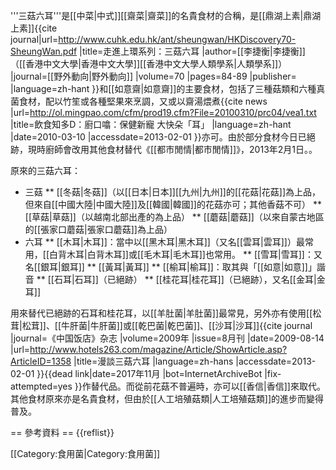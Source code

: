 '''三菇六耳'''是[[中菜|中式]][[齋菜|齋菜]]的名貴食材的合稱，是[[鼎湖上素|鼎湖上素]]<ref name=cuhk>{{cite journal|url=http://www.cuhk.edu.hk/ant/sheungwan/HKDiscovery70-SheungWan.pdf |title=走進上環系列：三菇六耳 |author=[[李捷衡|李捷衡]]（[[香港中文大學|香港中文大學]][[香港中文大學人類學系|人類學系]]） |journal=[[野外動向|野外動向]] |volume=70 |pages=84-89 |publisher= |language=zh-hant }}</ref>和[[如意齋|如意齋]]<ref name=pnl />的主要食材，包括了三種菇類和六種真菌食材，配以竹笙<ref name=cuhk />或各種堅果<ref name=pnl />來烹調，又或以齋湯煨煮<ref name=mingpao>{{cite news |url=http://ol.mingpao.com/cfm/prod19.cfm?File=20100310/prc04/vea1.txt |title=飲食知多D：廚口噏：保健新寵 大快朵「耳」 |language=zh-hant |date=2010-03-10 |accessdate=2013-02-01 }}</ref>亦可。由於部分食材今日已絕跡，現時廚師會改用其他食材替代<ref name=pnl>《[[都市閒情|都市閒情]]》，2013年2月1日。</ref>。

原來的三菇六耳<ref name=pnl />：
* 三菇
** [[冬菇|冬菇]]（以[[日本|日本]]<ref name=pnl />[[九州|九州]]<ref name=cuhk />的[[花菇|花菇]]為上品，但來自[[中國大陸|中國大陸]]及[[韓國|韓國]]的花菇亦可<ref name=cuhk />；其他香菇不可）
** [[草菇|草菇]]（以越南北部出產的為上品<ref name=pnl />）
** [[蘑菇|蘑菇]]（以來自蒙古地區的[[張家口蘑菇|張家口蘑菇]]為上品<ref name=cuhk />）
* 六耳
** [[木耳|木耳]]：當中以[[黑木耳|黑木耳]]（又名[[雲耳|雲耳]]<ref name=pnl /><ref name=mingpao />）最常用，[[白背木耳|白背木耳]]<ref name=cuhk />或[[毛木耳|毛木耳]]<ref name=mingpao />也常用。
** [[雪耳|雪耳]]：又名[[銀耳|銀耳]]<ref name=cuhk />
** [[黃耳|黃耳]]
** [[榆耳|榆耳]]：取其與「[[如意|如意]]」諧音
** [[石耳|石耳]]（已絕跡）
** [[桂花耳|桂花耳]]（已絕跡），又名[[金耳|金耳]]<ref name=hotels263 />

用來替代已絕跡的石耳和桂花耳，以[[羊肚菌|羊肚菌]]最常見，另外亦有使用[[松茸|松茸]]<ref name=pnl />、[[牛肝菌|牛肝菌]]或[[乾巴菌|乾巴菌]]<ref name=cuhk />、[[沙耳|沙耳]]<ref name=hotels263>{{cite journal |journal=《中国饭店》杂志 |volume=2009年 |issue=8月刊 |date=2009-08-14 |url=http://www.hotels263.com/magazine/Article/ShowArticle.asp?ArticleID=1358 |title=漫談三菇六耳 |language=zh-hans |accessdate=2013-02-01 }}{{dead link|date=2017年11月 |bot=InternetArchiveBot |fix-attempted=yes }}</ref>作替代品。而從前花菇不普遍時，亦可以[[香信|香信]]來取代<ref name=cuhk />。其他食材原來亦是名貴食材，但由於[[人工培殖菇類|人工培殖菇類]]的進步而變得普及<ref name=cuhk />。

== 參考資料 ==
{{reflist}}

[[Category:食用菌|Category:食用菌]]